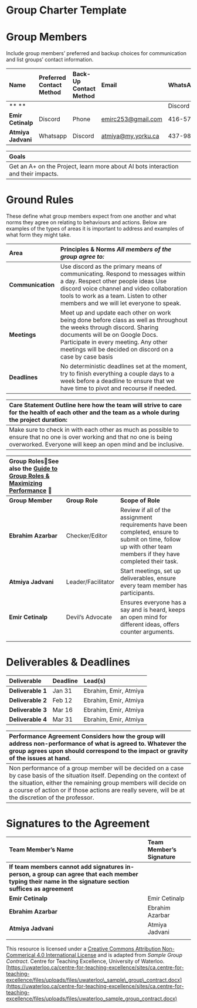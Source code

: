 

# Group Charter Template

# Group Members

Include group members’ preferred and backup choices for communication and list groups’ contact information.  

| Name | Preferred Contact Method | Back-Up Contact Method | Email | WhatsApp/Phone |
| :---- | :---- | :---- | :---- | :---- |
| ** ** |  |  | | Discord |
| **Emir Cetinalp** | Discord  | Phone | emirc253@gmail.com | 416-576-4822 |
| **Atmiya Jadvani** | Whatsapp | Discord | atmiya@my.yorku.ca | 437-988-3114 |

| Goals |
| :---- |
| Get an A+ on the Project, learn more about AI bots interaction and their impacts.  |

# Ground Rules

These define what group members expect from one another and what norms they agree on relating to behaviours and actions. Below are examples of the types of areas it is important to address and examples of what form they might take. 

| Area | Principles & Norms *All members of the group agree to:*  |
| :---- | :---- |
| **Communication** | Use discord as the primary means of communicating. Respond to messages within a day. Respect other people ideas Use discord voice channel and video collaboration tools to work as a team. Listen to other members and we will let everyone to speak. |
| **Meetings** | Meet up and update each other on work being done before class as well as throughout the weeks through discord.  Sharing documents will be on Google Docs. Participate in every meeting. Any other meetings will be decided on discord on a case by case basis   |
| **Deadlines** | No deterministic deadlines set at the moment, try to finish everything a couple days to a week before a deadline to ensure that we have time to pivot and recourse if needed. |

| Care Statement Outline here how the team will strive to care for the health of each other and the team as a whole during the project duration: |
| :---- |
| Make sure to check in with each other as much as possible to ensure that no one is over working and that no one is being overworked. Everyone will keep an open mind and be inclusive.  |

| Group RolesSee also the [Guide to Group Roles & Maximizing Performance](https://learningcommons.yorku.ca/wp-content/uploads/2021/01/Guide-Group-Roles.pdf)  |  |  |
| :---- | :---- | :---- |
| **Group Member** | **Group Role** | **Scope of Role** |
| **Ebrahim Azarbar** | Checker/Editor | Review if all of the assignment requirements have been completed, ensure to submit on time, follow up with other team members if they have completed their task. |
| **Atmiya Jadvani** | Leader/Facilitator | Start meetings, set up deliverables, ensure every team member has participants. |
| **Emir Cetinalp** | Devil’s Advocate | Ensures everyone has  a say and is heard, keeps an open mind for different ideas, offers counter arguments. |
|  |  |  |
|  |  |  |

# Deliverables & Deadlines

| Deliverable | Deadline | Lead(s) |
| :---- | :---- | :---- |
| **Deliverable 1** | Jan 31 | Ebrahim, Emir, Atmiya |
| **Deliverable 2** | Feb 12 | Ebrahim, Emir, Atmiya |
| **Deliverable 3** | Mar 16 | Ebrahim, Emir, Atmiya |
| **Deliverable 4** | Mar 31 | Ebrahim, Emir, Atmiya |

| Performance Agreement Considers how the group will address non-performance of what is agreed to. Whatever the group agrees upon should correspond to the impact or gravity of the issues at hand. |
| :---- |
| Non performance of a group member will be decided on a case by case basis of the situation itself. Depending on the context of the situation, either the remaining group members will decide on a course of action or if those actions are really severe, will be at the discretion of the professor.  |

# Signatures to the Agreement

| Team Member’s Name | Team Member’s Signature |
| :---- | :---- |
| **If team members cannot add signatures in-person, a group can agree that each member typing their name in the signature section suffices as agreement** |  |
| **Emir Cetinalp** | Emir Cetinalp |
| **Ebrahim Azarbar** | Ebrahim Azarbar |
| **Atmiya Jadvani** | Atmiya Jadvani |
|  |  |

This resource is licensed under a [Creative Commons Attribution Non-Commerical 4.0 International License](https://creativecommons.org/licenses/by-nc/4.0/) and is adapted from *Sample Group Contract*. Centre for Teaching Excellence, University of Waterloo. [https://uwaterloo.ca/centre-for-teaching-excellence/sites/ca.centre-for-teaching-excellence/files/uploads/files/uwaterloo\_sample\_group\_contract.docx](https://uwaterloo.ca/centre-for-teaching-excellence/sites/ca.centre-for-teaching-excellence/files/uploads/files/uwaterloo_sample_group_contract.docx)
